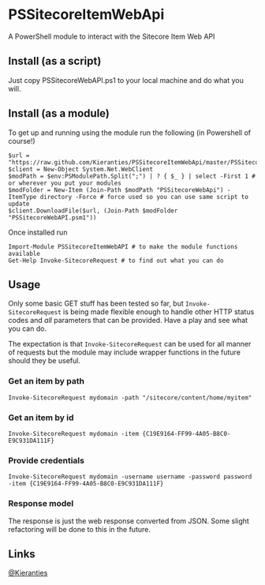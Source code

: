 PSSitecoreItemWebApi
================

A PowerShell module to interact with the Sitecore Item Web API


Install (as a script)
---------------------

Just copy PSSitecoreWebAPI.ps1 to your local machine and do what you will.

Install (as a module)
---------------------

To get up and running using the module run the following (in Powershell of course!)

    $url = "https://raw.github.com/Kieranties/PSSitecoreItemWebApi/master/PSSitecoreWebApi.ps1"
    $client = New-Object System.Net.WebClient
    $modPath = $env:PSModulePath.Split(";") | ? { $_ } | select -First 1 # or wherever you put your modules
    $modFolder = New-Item (Join-Path $modPath "PSSitecoreWebApi") -ItemType directory -Force # force used so you can use same script to update
    $client.DownloadFile($url, (Join-Path $modFolder "PSSitecoreWebAPI.psm1"))
 

Once installed run
    
    Import-Module PSSitecoreItemWebAPI # to make the module functions available
    Get-Help Invoke-SitecoreRequest # to find out what you can do
    
Usage
-----

Only some basic GET stuff has been tested so far, but `Invoke-SitecoreRequest` is being made flexible enough to handle other HTTP status codes and _all_ parameters that can be provided.
Have a play and see what you can do.

The expectation is that `Invoke-SitecoreRequest` can be used for all manner of requests but the module may include wrapper functions in the future should they be useful.

### Get an item by path
    Invoke-SitecoreRequest mydomain -path "/sitecore/content/home/myitem"

### Get an item by id
    Invoke-SitecoreRequest mydomain -item {C19E9164-FF99-4A05-B8C0-E9C931DA111F}
    
### Provide credentials
    Invoke-SitecoreRequest mydomain -username username -password password -item {C19E9164-FF99-4A05-B8C0-E9C931DA111F}
    
### Response model
The response is just the web response converted from JSON.  Some slight refactoring will be done to this in the future.

Links
-------
[@Kieranties]

[@Kieranties]: http://twitter.com/kieranties

